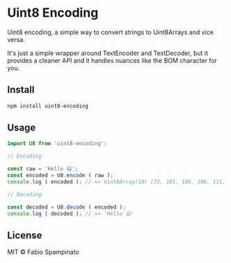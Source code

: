 # Uint8 Encoding

Uint8 encoding, a simple way to convert strings to Uint8Arrays and vice versa.

It's just a simple wrapper around TextEncoder and TextDecoder, but it provides a cleaner API and it handles nuances like the BOM character for you.

## Install

```sh
npm install uint8-encoding
```

## Usage

```ts
import U8 from 'uint8-encoding';

// Encoding

const raw = 'Hello 😃';
const encoded = U8.encode ( raw );
console.log ( encoded ); // => Uint8Array(10) [72, 101, 108, 108, 111,  32, 240, 159, 152, 131]

// Decoding

const decoded = U8.decode ( encoded );
console.log ( decoded ); // => 'Hello 😃'
```

## License

MIT © Fabio Spampinato
